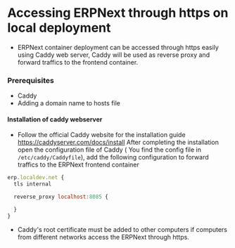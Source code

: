 # Accessing ERPNext through https on local deployment

- ERPNext container deployment can be accessed through https easily using Caddy web server, Caddy will be used as reverse proxy and forward traffics to the frontend container.

### Prerequisites

- Caddy
- Adding a domain name to hosts file

#### Installation of caddy webserver

- Follow the official Caddy website for the installation guide https://caddyserver.com/docs/install
  After completing the installation open the configuration file of Caddy ( You find the config file in ` /etc/caddy/Caddyfile`), add the following configuration to forward traffics to the ERPNext frontend container

```js
erp.localdev.net {
  tls internal

  reverse_proxy localhost:8085 {

  }
}
```

- Caddy's root certificate must be added to other computers if computers from different networks access the ERPNext through https.
